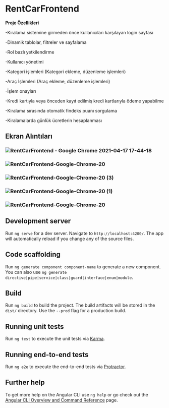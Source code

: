 # RentCarFrontend

**Proje Özellikleri**

-Kiralama sistemine girmeden önce kullanıcıları karşılayan login sayfası

-Dinamik tablolar, filtreler ve sayfalama

-Rol bazlı yetkilendirme 

-Kullanıcı yönetimi 

-Kategori işlemleri (Kategori ekleme, düzenleme işlemleri)

-Araç İşlemleri (Araç ekleme, düzenleme işlemleri)

-İşlem onayları 

-Kredi kartıyla veya önceden kayıt edilmiş kredi kartlarıyla ödeme yapabilme

-Kiralama sırasında otomatik findeks puanı  sorgulama

-Kiralamalarda günlük ücretlerin hesaplanması

## Ekran Alıntıları
### ![RentCarFrontend - Google Chrome 2021-04-17 17-44-18](https://user-images.githubusercontent.com/34273337/115125401-7d5a0e80-9fd0-11eb-9192-547cb39510ff.gif)
### ![RentCarFrontend-Google-Chrome-20](https://user-images.githubusercontent.com/34273337/115125403-8054ff00-9fd0-11eb-9ad3-aed4311f0ec6.gif)
### ![RentCarFrontend-Google-Chrome-20 (3)](https://user-images.githubusercontent.com/34273337/115151376-42f67d00-a075-11eb-8921-ce626d7fbcd2.gif)
### ![RentCarFrontend-Google-Chrome-20 (1)](https://user-images.githubusercontent.com/34273337/115151373-40942300-a075-11eb-857e-702601ea5346.gif)
### ![RentCarFrontend-Google-Chrome-20](https://user-images.githubusercontent.com/34273337/115151371-3f62f600-a075-11eb-9847-0b86fb5f4106.gif)

## Development server

Run `ng serve` for a dev server. Navigate to `http://localhost:4200/`. The app will automatically reload if you change any of the source files.

## Code scaffolding

Run `ng generate component component-name` to generate a new component. You can also use `ng generate directive|pipe|service|class|guard|interface|enum|module`.

## Build

Run `ng build` to build the project. The build artifacts will be stored in the `dist/` directory. Use the `--prod` flag for a production build.

## Running unit tests

Run `ng test` to execute the unit tests via [Karma](https://karma-runner.github.io).

## Running end-to-end tests

Run `ng e2e` to execute the end-to-end tests via [Protractor](http://www.protractortest.org/).

## Further help

To get more help on the Angular CLI use `ng help` or go check out the [Angular CLI Overview and Command Reference](https://angular.io/cli) page.
